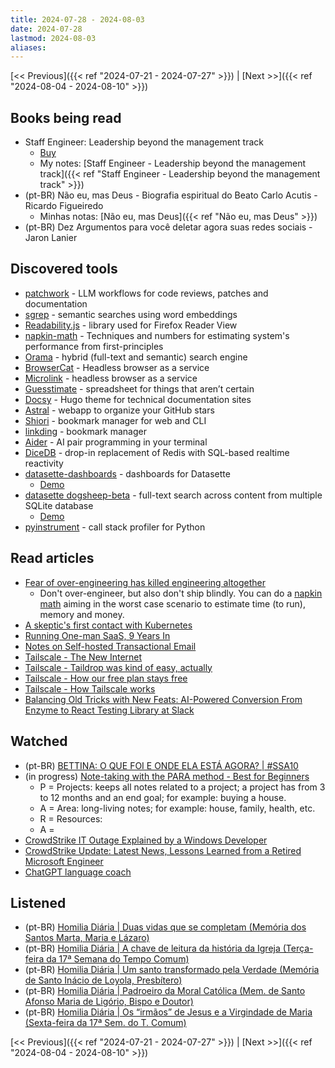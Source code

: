 ```yaml
---
title: 2024-07-28 - 2024-08-03
date: 2024-07-28
lastmod: 2024-08-03
aliases:
---
```


[<< Previous]({{< ref "2024-07-21 - 2024-07-27" >}}) | [Next >>]({{< ref "2024-08-04 - 2024-08-10" >}})

## Books being read
- Staff Engineer: Leadership beyond the management track
	- [Buy](https://staffeng.com/book)
	- My notes: [Staff Engineer - Leadership beyond the management track]({{< ref "Staff Engineer - Leadership beyond the management track" >}})
- (pt-BR) Não eu, mas Deus - Biografia espiritual do Beato Carlo Acutis - Ricardo Figueiredo
	- Minhas notas: [Não eu, mas Deus]({{< ref "Não eu, mas Deus" >}})
- (pt-BR) Dez Argumentos para você deletar agora suas redes sociais - Jaron Lanier

## Discovered tools
- [patchwork](https://github.com/patched-codes/patchwork) - LLM workflows for
  code reviews, patches and documentation
- [sgrep](https://github.com/arunsupe/semantic-grep) - semantic searches using
  word embeddings
- [Readability.js](https://github.com/mozilla/readability) - library used for
  Firefox Reader View
- [napkin-math](https://github.com/sirupsen/napkin-math) - Techniques and
  numbers for estimating system's performance from first-principles
- [Orama](https://askorama.ai/) - hybrid (full-text and semantic) search engine
- [BrowserCat](https://www.browsercat.com/) - Headless browser as a service
- [Microlink](https://microlink.io/) - headless browser as a service
- [Guesstimate](https://www.getguesstimate.com/) - spreadsheet for things that
  aren’t certain
- [Docsy](https://github.com/google/docsy) - Hugo theme for technical
  documentation sites
- [Astral](https://github.com/astralapp/astral) - webapp to organize your GitHub
  stars
- [Shiori](https://github.com/go-shiori/shiori) - bookmark manager for web and
  CLI
- [linkding](https://github.com/sissbruecker/linkding) - bookmark manager
- [Aider](https://github.com/paul-gauthier/aider) - AI pair programming in your
  terminal
- [DiceDB](https://github.com/DiceDB/dice) - drop-in replacement of Redis with
  SQL-based realtime reactivity
- [datasette-dashboards](https://github.com/rclement/datasette-dashboards) -
  dashboards for Datasette
    * [Demo](https://datasette-dashboards-demo.vercel.app/-/dashboards/job-offers-stats?date_start=2021-01-01)
- [datasette dogsheep-beta](https://datasette.io/plugins/dogsheep-beta) -
  full-text search across content from multiple SQLite database
    * [Demo](https://datasette.io/-/beta)
- [pyinstrument](https://github.com/joerick/pyinstrument) - call stack profiler
  for Python

## Read articles
- [Fear of over-engineering has killed engineering altogether](https://fika.bar/blogs/paoramen/fear-of-over-engineering-has-killed-engineering-altogether-01J3MM2Y3RGK8AZWYHHFJMAGJJ)
    * Don't over-engineer, but also don't ship blindly. You can do a
      [napkin math](https://github.com/sirupsen/napkin-math) aiming in the worst
      case scenario to estimate time (to run), memory and money.
- [A skeptic's first contact with Kubernetes](https://blog.davidv.dev/posts/first-contact-with-k8s/)
- [Running One-man SaaS, 9 Years In](https://blog.healthchecks.io/2024/07/running-one-man-saas-9-years-in/)
- [Notes on Self-hosted Transactional Email](https://blog.healthchecks.io/2023/08/notes-on-self-hosted-transactional-email/)
- [Tailscale - The New Internet](https://tailscale.com/blog/new-internet)
- [Tailscale - Taildrop was kind of easy, actually](https://tailscale.com/blog/2021-06-taildrop-was-easy)
- [Tailscale - How our free plan stays free](https://tailscale.com/blog/free-plan)
- [Tailscale - How Tailscale works](https://tailscale.com/blog/how-tailscale-works)
- [Balancing Old Tricks with New Feats: AI-Powered Conversion From Enzyme to React Testing Library at Slack](https://slack.engineering/balancing-old-tricks-with-new-feats-ai-powered-conversion-from-enzyme-to-react-testing-library-at-slack/)

## Watched
- (pt-BR) [BETTINA: O QUE FOI E ONDE ELA ESTÁ AGORA? | #SSA10](https://www.youtube.com/watch?v=D-idOp2nuTQ)
- (in progress) [Note-taking with the PARA method - Best for Beginners](https://www.youtube.com/watch?v=oxUVn37-Igk)
    * P = Projects: keeps all notes related to a project; a project has from 3
      to 12 months and an end goal; for example: buying a house.
    * A = Area: long-living notes; for example: house, family, health, etc.
    * R = Resources:
    * A =
- [CrowdStrike IT Outage Explained by a Windows Developer](https://www.youtube.com/watch?v=wAzEJxOo1ts)
- [CrowdStrike Update: Latest News, Lessons Learned from a Retired Microsoft Engineer](https://www.youtube.com/watch?v=ZHrayP-Y71Q)
- [ChatGPT language coach](https://www.youtube.com/watch?v=9pIuWFRokp0)

## Listened
- (pt-BR) [Homilia Diária | Duas vidas que se completam (Memória dos Santos Marta, Maria e Lázaro)](https://www.youtube.com/watch?v=G2GYOQGa6t4)
- (pt-BR) [Homilia Diária | A chave de leitura da história da Igreja (Terça-feira da 17ª Semana do Tempo Comum)](https://www.youtube.com/watch?v=rCRMg5QWkW4)
- (pt-BR) [Homilia Diária | Um santo transformado pela Verdade (Memória de Santo Inácio de Loyola, Presbítero)](https://www.youtube.com/watch?v=4U927g5wTGw)
- (pt-BR) [Homilia Diária | Padroeiro da Moral Católica (Mem. de Santo Afonso Maria de Ligório, Bispo e Doutor)](https://www.youtube.com/watch?v=DgaPMEOTsUM)
- (pt-BR) [Homilia Diária | Os “irmãos” de Jesus e a Virgindade de Maria (Sexta-feira da 17ª Sem. do T. Comum)](https://www.youtube.com/watch?v=EQsNADDmqnI)

[<< Previous]({{< ref "2024-07-21 - 2024-07-27" >}}) | [Next >>]({{< ref "2024-08-04 - 2024-08-10" >}})
